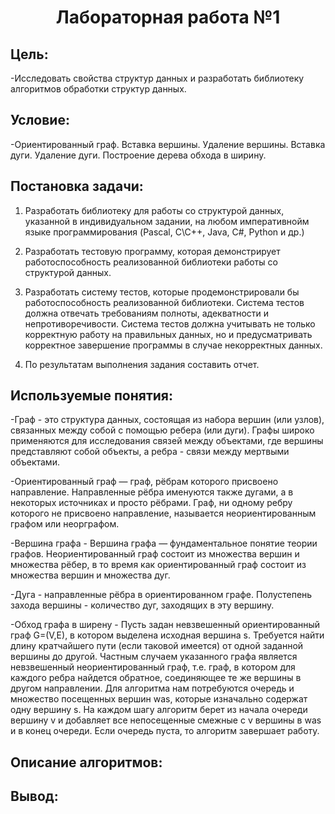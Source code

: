 <h1 align="center">  Лабораторная работа №1 </h1>
<h2> Цель: </h2>
<a>-Исследовать свойства структур данных и разработать библиотеку алгоритмов обработки структур данных.</a>
<h2> Условие: </h2>
<a>-Ориентированный граф. Вставка вершины. Удаление вершины.
Вставка дуги. Удаление дуги. Построение дерева обхода в ширину.</a>
<h2>Постановка задачи: </h2>
<a>  

  1. Разработать библиотеку для работы со структурой данных, указанной в
индивидуальном задании, на любом императивнойм языке
программирования (Pascal, C\C++, Java, C#, Python и др.)
  
  2. Разработать тестовую программу, которая демонстрирует
работоспособность реализованной библиотеки работы со структурой данных.
  
  3. Разработать систему тестов, которые продемонстрировали бы
работоспособность реализованной библиотеки. Система тестов должна
отвечать требованиям полноты, адекватности и непротиворечивости.
Система тестов должна учитывать не только корректную работу на
правильных данных, но и предусматривать корректное завершение
программы в случае некорректных данных.
  
  4. По результатам выполнения задания составить отчет.
</a>
<h2> Используемые понятия: </h2>
<a>
  
  -Граф - это структура данных, состоящая из набора вершин (или узлов), связанных между собой с помощью ребера (или дуги). Графы широко применяются для исследования связей между объектами, где вершины представляют собой объекты, а ребра - связи между мертвыми объектами.
 
  -Ориентированный граф — граф, рёбрам которого присвоено направление. Направленные рёбра именуются также дугами, а в некоторых источниках и просто рёбрами. Граф, ни одному ребру которого не присвоено направление, называется неориентированным графом или неорграфом.
  
  -Вершина графа - Вершинa графа — фундаментальное понятие теории графов. Неориентированный граф состоит из множества вершин и множества рёбер, в то время как ориентированный граф состоит из множества вершин и множества дуг.
  
  -Дуга - направленные рёбра в ориентированном графе. Полустепень захода вершины - количество дуг, заходящих в эту вершину.
  
  -Обход графа в ширену - Пусть задан невзвешенный ориентированный граф G=(V,E), в котором выделена исходная вершина s. Требуется найти длину кратчайшего пути (если таковой имеется) от одной заданной вершины до другой. Частным случаем указанного графа является невзвешенный неориентированный граф, т.е. граф, в котором для каждого ребра найдется обратное, соединяющее те же вершины в другом направлении.
Для алгоритма нам потребуются очередь и множество посещенных вершин was, которые изначально содержат одну вершину s. На каждом шагу алгоритм берет из начала очереди вершину v и добавляет все непосещенные смежные с v вершины в was и в конец очереди. Если очередь пуста, то алгоритм завершает работу.
</a>
<h2> Описание алгоритмов: </h2>
<a>

  
  
</a>
<h2> Вывод: </h2>
<a></a>

